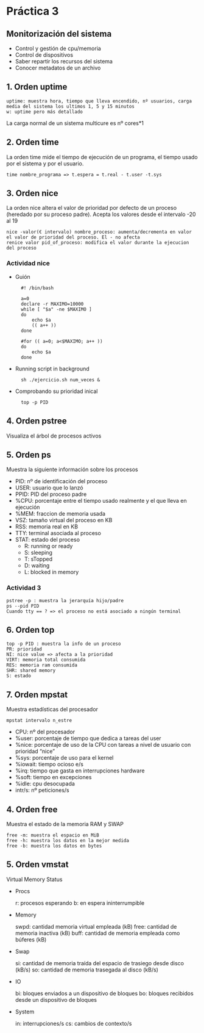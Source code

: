 # Práctica 3

## Monitorización del sistema

- Control y gestión de cpu/memoria
- Control de dispositivos
- Saber repartir los recursos del sistema
- Conocer metadatos de un archivo

## 1. Orden uptime

    uptime: muestra hora, tiempo que lleva encendido, nº usuarios, carga media del sistema los ultimos 1, 5 y 15 minutos
    w: uptime pero más detallado
  
 La carga normal de un sistema multicure es nº cores*1
 
## 2. Orden time

La orden time mide el tiempo de ejecución de un programa, el tiempo usado por el sistema y por el usuario.

    time nombre_programa => t.espera = t.real - t.user -t.sys
    
## 3. Orden nice

La orden nice altera el valor de prioridad por defecto de un proceso (heredado por su proceso padre). Acepta los valores desde el intervalo -20 al 19

    nice -valor(€ intervalo) nombre_proceso: aumenta/decrementa en valor el valor de prioridad del proceso. El - no afecta
    renice valor pid_of_proceso: modifica el valor durante la ejecucion del proceso
  
### Actividad nice

- Guión
    
        #! /bin/bash

        a=0
        declare -r MAXIMO=10000
        while [ "$a" -ne $MAXIMO ]
        do
            echo $a
            (( a++ ))
        done
        
        #for (( a=0; a<$MAXIMO; a++ ))
        do
            echo $a
        done

- Running script in background 

        sh ./ejercicio.sh num_veces &

- Comprobando su prioridad inical
    
        top -p PID

## 4. Orden pstree

Visualiza el árbol de procesos activos

## 5. Orden ps

Muestra la siguiente información sobre los procesos

- PID: nº de identificación del proceso
- USER: usuario que lo lanzó
- PPID: PID del proceso padre
- %CPU: porcentaje entre el tiempo usado realmente y el que lleva en ejecución
- %MEM: fraccion de memoria usada
- VSZ: tamaño virtual del proceso en KB
- RSS: memoria real en KB
- TTY: terminal asociada al proceso
- STAT: estado del proceso
    - R: running or ready
    - S: sleeping
    - T: sTopped
    - D: waiting
    - L: blocked in memory
    
### Actividad 3

    pstree -p : muestra la jerarquía hijo/padre
    ps --pid PID
    Cuando tty == ? => el proceso no está asociado a ningún terminal
    
## 6. Orden top

    top -p PID : muestra la info de un proceso
    PR: prioridad
    NI: nice value => afecta a la prioridad
    VIRT: memoria total consumida
    RES: memoria ram consumida
    SHR: shared memory
    S: estado

## 7. Orden mpstat

Muestra estadísticas del procesador 

    mpstat intervalo n_estre
    
- CPU: nº del procesador
- %user: porcentaje de tiempo que dedica a tareas del user
- %nice: porcentaje de uso de la CPU con tareas a nivel de usuario con prioridad “nice” 
- %sys: porcentaje de uso para el kernel
- %iowait: tiempo ocioso e/s
- %irq: tiempo que gasta en interrupciones hardware
- %soft: tiempo en excepciones
- %idle: cpu desocupada
- intr/s:  nº peticiones/s
   
## 4. Orden free

Muestra el estado de la memoria RAM y SWAP
    
    free -m: muestra el espacio en MiB
    free -h: muestra los datos en la mejor medida
    free -b: muestra los datos en bytes

## 5. Orden vmstat
 
 Virtual Memory Status
 
 * Procs
 
    r: procesos esperando 
    b: en espera ininterrumpible  
    
 * Memory
    
    swpd: cantidad memoria virtual empleada (kB) 
    free: cantidad de memoria inactiva (kB) 
    buff: cantidad de memoria empleada como búferes (kB)
    
 * Swap
 
    si: cantidad de memoria traída del espacio de trasiego desde disco (kB/s)
    so: cantidad de memoria trasegada al disco (kB/s)
 
 * IO

    bi: bloques enviados a un dispositivo de bloques
    bo: bloques recibidos desde un dispositivo de bloques

 * System

    in: interrupciones/s
    cs: cambios de contexto/s

 
    

























